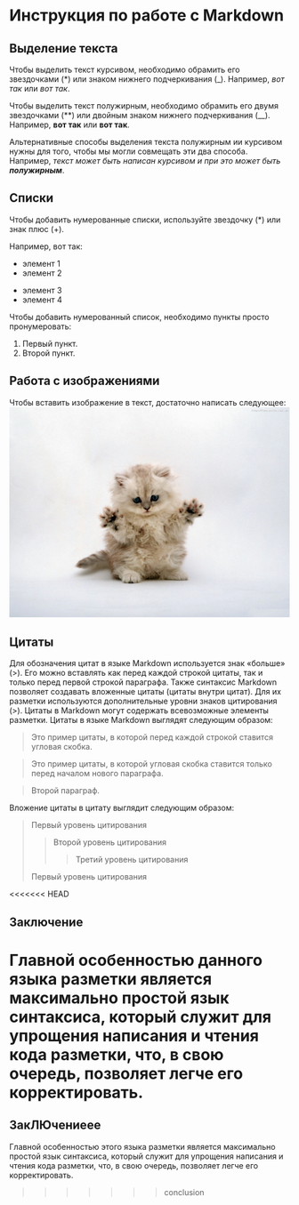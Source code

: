 # Инструкция по работе с Markdown


## Выделение текста

Чтобы выделить текст курсивом, необходимо обрамить его звездочками (*) или знаком нижнего подчеркивания (_). Например, *вот так* или _вот так_.

Чтобы выделить текст полужирным, необходимо обрамить его двумя звездочками (**) или двойным знаком нижнего подчеркивания (__). Например, **вот так** или __вот так__.

Альтернативные способы выделения текста полужирным ии курсивом нужны для того, чтобы мы могли совмещать эти два способа. Например, _текст может быть написан курсивом и при это может быть **полужирным**_.

## Списки

Чтобы добавить нумерованные списки, используйте звездочку (*) или знак плюс (+).

Например, вот так:

* элемент 1
* элемент 2
+ элемент 3
+ элемент 4

Чтобы добавить нумерованный список, необходимо пункты просто пронумеровать:

1. Первый пункт.
2. Второй пункт.

## Работа с изображениями

Чтобы вставить изображение в текст, достаточно написать следующее: ![Привет, это котик!](котик.jpeg)

## Цитаты

Для обозначения цитат в языке Markdown используется знак «больше» (>). Его можно вставлять как перед каждой строкой цитаты, так и только перед первой строкой параграфа. Также синтаксис Markdown позволяет создавать вложенные цитаты (цитаты внутри цитат). Для их разметки используются дополнительные уровни знаков цитирования (>). Цитаты в Markdown могут содержать всевозможные элементы разметки. Цитаты в языке Markdown выглядят следующим образом:

>Это пример цитаты,
>в которой перед каждой строкой
>ставится угловая скобка.

>Это пример цитаты,
в которой угловая скобка
ставится только перед началом нового параграфа.

>Второй параграф.

Вложение цитаты в цитату выглядит следующим образом:

> Первый уровень цитирования
>> Второй уровень цитирования
>>> Третий уровень цитирования
>
>Первый уровень цитирования

<<<<<<< HEAD
## Заключение
Главной особенностью данного языка разметки является максимально простой язык синтаксиса, который служит для упрощения написания и чтения кода разметки, что, в свою очередь, позволяет легче его корректировать.
=======
## ЗакЛЮчениеее
Главной особенностью этого языка разметки является максимально простой язык синтаксиса, который служит для упрощения написания и чтения кода разметки, что, в свою очередь, позволяет легче его корректировать.
>>>>>>> conclusion
